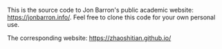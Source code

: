 This is the source code to Jon Barron's public academic website: https://jonbarron.info/. Feel free to clone this code for your own personal use.

The corresponding website: https://zhaoshitian.github.io/
